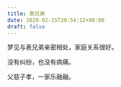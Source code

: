 ```yaml
---
title: 表兄弟
date: 2020-02-15T20:54:12+08:00
draft: false
---
```


梦见与表兄弟亲密相处，家庭关系很好。

没有纠纷，也没有病痛。

父慈子孝，一家乐融融。

